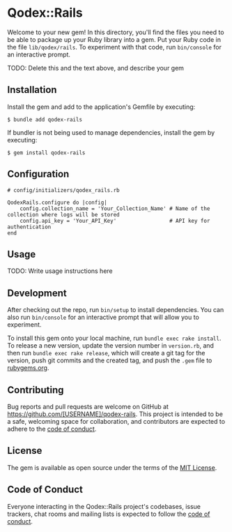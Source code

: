 # Qodex::Rails

Welcome to your new gem! In this directory, you'll find the files you need to be able to package up your Ruby library into a gem. Put your Ruby code in the file `lib/qodex/rails`. To experiment with that code, run `bin/console` for an interactive prompt.

TODO: Delete this and the text above, and describe your gem

## Installation

Install the gem and add to the application's Gemfile by executing:

    $ bundle add qodex-rails

If bundler is not being used to manage dependencies, install the gem by executing:

    $ gem install qodex-rails

## Configuration
    # config/initializers/qodex_rails.rb

    QodexRails.configure do |config|
        config.collection_name = 'Your_Collection_Name' # Name of the collection where logs will be stored
        config.api_key = 'Your_API_Key'                 # API key for authentication
    end


## Usage

TODO: Write usage instructions here

## Development

After checking out the repo, run `bin/setup` to install dependencies. You can also run `bin/console` for an interactive prompt that will allow you to experiment.

To install this gem onto your local machine, run `bundle exec rake install`. To release a new version, update the version number in `version.rb`, and then run `bundle exec rake release`, which will create a git tag for the version, push git commits and the created tag, and push the `.gem` file to [rubygems.org](https://rubygems.org).

## Contributing

Bug reports and pull requests are welcome on GitHub at https://github.com/[USERNAME]/qodex-rails. This project is intended to be a safe, welcoming space for collaboration, and contributors are expected to adhere to the [code of conduct](https://github.com/[USERNAME]/qodex-rails/blob/main/CODE_OF_CONDUCT.md).

## License

The gem is available as open source under the terms of the [MIT License](https://opensource.org/licenses/MIT).

## Code of Conduct

Everyone interacting in the Qodex::Rails project's codebases, issue trackers, chat rooms and mailing lists is expected to follow the [code of conduct](https://github.com/[USERNAME]/qodex-rails/blob/main/CODE_OF_CONDUCT.md).
